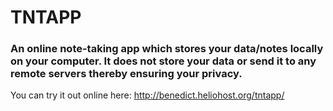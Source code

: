 # TNTAPP
### An online note-taking app which stores your data/notes locally on your computer. It does not store your data or send it to any remote servers thereby ensuring your privacy.

You can try it out online here: http://benedict.heliohost.org/tntapp/
 
